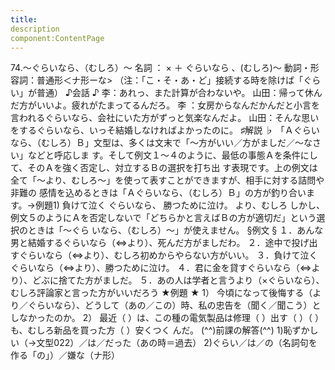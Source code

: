 ```yaml
---
title:
description
component:ContentPage
---
```



74.～ぐらいなら、（むしろ）～
名詞 ： × ＋ ぐらいなら 、(むしろ)～
動詞・形容詞：普通形＜ナ形ーな> （注：「こ・そ・あ・ど」接続する時を除けば「ぐらい」が普通）
♪会話 ♪
李：あれっ、また計算が合わないや。
山田：帰って休んだ方がいいよ。疲れがたまってるんだろ。
李 ：女房からなんだかんだと小言を言われるぐらいなら、会社にいた方がずっと気楽なんだよ。 山田：そんな思いをするぐらいなら、いっそ結婚しなければよかったのに。
♯解説 ♭
「Ａぐらいなら、（むしろ）Ｂ」文型は、多くは文末で「～方がいい／方がましだ／～なさい」などと呼応しま す。そして例文１～４のように、最低の事態Ａを条件にして、そのＡを強く否定し、対立するＢの選択を打ち出 す表現です。上の例文は全て「～より、むしろ～」を使って表すことができますが、相手に対する詰問や非難の 感情を込めるときは「Ａぐらいなら、（むしろ）Ｂ」の方が釣り合います。→例題1)
負けて泣く ぐらいなら、 勝つために泣け。 より、むしろ
しかし、例文５のようにＡを否定しないで「どちらかと言えばＢの方が適切だ」という選択のときは「～ぐら いなら、（むしろ）～」が使えません。
§例文 §
１．あんな男と結婚するぐらいなら（⇔より）、死んだ方がましだわ。
２．途中で投げ出すぐらいなら（⇔より）、むしろ初めからやらない方がいい。
３．負けて泣くぐらいなら（⇔より）、勝つために泣け。
４．君に金を貸すぐらいなら（⇔より）、どぶに捨てた方がましだ。
５．あの人は学者と言うより（×ぐらいなら）、むしろ評論家と言った方がいいだろう
★例題 ★
1） 今頃になって後悔する（より／ぐらいなら）、どうして（あの／この）時、私の忠告を（聞く／聞こう）と
しなかったのか。
2） 最近（ ）は、この種の電気製品は修理（ ）出す（ ）（ ）も、むしろ新品を買った方（ ）安くつく んだ。
(^^)前課の解答(^^)
1)恥ずかしい（→文型022）／は／だった（あの時＝過去）
2)ぐらい／は／の（名詞句を作る「の」）／嫌な（ナ形）
